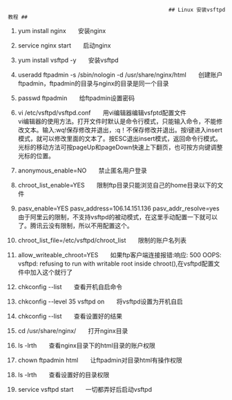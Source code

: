                                                         ## Linux 安装vsftpd教程 ##
1. yum install nginx　　安装nginx
1. service nginx start　　启动nginx
1. yum install vsftpd -y　　安装vsftpd
1. useradd ftpadmin -s /sbin/nologin -d /usr/share/nginx/html　　创建账户ftpadmin，ftpadmin的目录与nginx的目录是同一个目录
1. passwd ftpadmin　　给ftpadmin设置密码
1. vi /etc/vsftpd/vsftpd.conf　　用vi编辑器编辑vsfptd配置文件  
vi编辑器的使用方法。打开文件时默认是命令行模式，只能输入命令，不能修改文本。输入:wq!保存修改并退出，:q！不保存修改并退出。按i键进入insert模式，就可以修改里面的文本了。按ESC退出insert模式，返回命令行模式。光标的移动方法可按pageUp和pageDown快速上下翻页，也可按方向键调整光标的位置。
1. anonymous_enable=NO　　禁止匿名用户登录
1. chroot_list_enable=YES　　限制ftp目录只能浏览自己的home目录以下的文件
1. pasv_enable=YES
   pasv_address=106.14.151.136
   pasv_addr_resolve=yes　　由于阿里云的限制，不支持vsftpd的被动模式，在这里手动配置一下就可以了。腾讯云没有限制，所以不用配置这个。
1. chroot_list_file=/etc/vsftpd/chroot_list　　限制的账户名列表
1. allow_writeable_chroot=YES　　如果ftp客户端连接报错:响应:	500 OOPS: vsftpd: refusing to run with writable root inside chroot(),在vsftpd配置文件中加入这个就行了

1. chkconfig --list　　查看开机自启命令
1. chkconfig --level 35 vsftpd on　　将vsftpd设置为开机自启
1. chkconfig --list　　查看设置好的结果
1. cd /usr/share/nginx/　　打开nginx目录
1. ls -lrth　　查看nginx目录下的html目录的账户权限
1. chown ftpadmin html　　让ftpadmin对目录html有操作权限
1. ls -lrth　　查看设置好的目录权限
1. service vsftpd start　　一切都弄好后启动vsftpd
